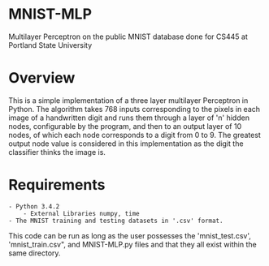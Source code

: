 # MNIST-MLP
Multilayer Perceptron on the public MNIST database done for CS445 at Portland State University

# Overview
This is a simple implementation of a three layer multilayer Perceptron in Python.  The algorithm takes 768 inputs corresponding 
to the pixels in each image of a handwritten digit and runs them through a layer of 'n' hidden nodes, configurable by the program, 
and then to an output layer of 10 nodes, of which each node corresponds to a digit from 0 to 9.  The greatest output node value is 
considered in this implementation as the digit the classifier thinks the image is.

# Requirements
	- Python 3.4.2
		- External Libraries numpy, time
	- The MNIST training and testing datasets in '.csv' format.

This code can be run as long as the user possesses the 'mnist_test.csv', 'mnist_train.csv", and MNIST-MLP.py files and that they all exist 
within the same directory.